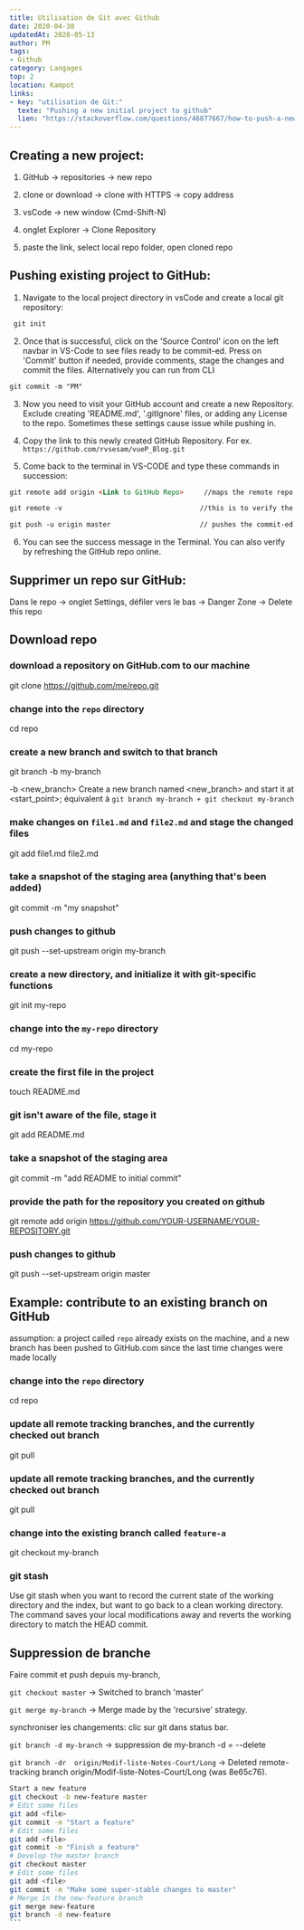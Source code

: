 ```yaml
---
title: Utilisation de Git avec Github
date: 2020-04-30
updatedAt: 2020-05-13
author: PM
tags:
- Github
category: Langages
top: 2
location: Kampot
links:
- key: "utilisation de Git:" 
  texte: "Pushing a new initial project to github"
  lien: "https://stackoverflow.com/questions/46877667/how-to-push-a-new-initial-project-to-github-using-vs-code#47060891"
---
```


## Creating a new project:

1. GitHub -> repositories -> new repo

2. clone or download -> clone with HTTPS -> copy address

3. vsCode -> new window (Cmd-Shift-N)

4. onglet Explorer -> Clone Repository

5. paste the link, select local repo folder, open cloned repo

## Pushing existing project to GitHub:

1) Navigate to the local project directory in vsCode and create a local git repository:

```markdown
 git init
```

2) Once that is successful, click on the 'Source Control' icon on the left navbar in VS-Code to see files ready to be commit-ed. Press on 'Commit' button if needed, provide comments, stage the changes and commit the files. Alternatively you can run from CLI

```markdown
git commit -m "PM"
```

3) Now you need to visit your GitHub account and create a new Repository. Exclude creating 'README.md', '.gitIgnore' files, or adding any License to the repo. Sometimes these settings cause issue while pushing in.

4) Copy the link to this newly created GitHub Repository. For ex. `https://github.com/rvsesam/vueP_Blog.git`

5) Come back to the terminal in VS-CODE and type these commands in succession:

```markdown
git remote add origin <Link to GitHub Repo>     //maps the remote repo link to local git repo

git remote -v                                  //this is to verify the link to the remote repo 

git push -u origin master                      // pushes the commit-ed changes into the remote repo
```

6) You can see the success message in the Terminal. You can also verify by refreshing the GitHub repo online.

## Supprimer un repo sur GitHub:

Dans le repo -> onglet Settings, défiler vers le bas -> Danger Zone -> Delete this repo

## Download repo

### download a repository on GitHub.com to our machine
git clone https://github.com/me/repo.git

### change into the `repo` directory

cd repo

### create a new branch and switch to that branch

git branch -b my-branch

-b <new_branch>
Create a new branch named <new_branch> and start it at <start_point>; équivalent à `git branch my-branch + git checkout my-branch`

### make changes on `file1.md` and `file2.md` and stage the changed files

git add file1.md file2.md

### take a snapshot of the staging area (anything that's been added)
git commit -m "my snapshot"

### push changes to github
git push --set-upstream origin my-branch

### create a new directory, and initialize it with git-specific functions
git init my-repo

### change into the `my-repo` directory
cd my-repo

### create the first file in the project
touch README.md

### git isn't aware of the file, stage it
git add README.md

### take a snapshot of the staging area
git commit -m "add README to initial commit"

### provide the path for the repository you created on github
git remote add origin https://github.com/YOUR-USERNAME/YOUR-REPOSITORY.git

### push changes to github
git push --set-upstream origin master

## Example: contribute to an existing branch on GitHub

assumption: a project called `repo` already exists on the machine, and a new branch has been pushed to GitHub.com since the last time changes were made locally

### change into the `repo` directory
cd repo

### update all remote tracking branches, and the currently checked out branch
git pull

### update all remote tracking branches, and the currently checked out branch
git pull

### change into the existing branch called `feature-a`
git checkout my-branch

### git stash
Use git stash when you want to record the current state of the working directory and the index, but want to go back to a clean working directory. The command saves your local modifications away and reverts the working directory to match the HEAD commit.

## Suppression de branche

Faire commit et push depuis my-branch,

`git checkout master` -> Switched to branch 'master'

`git merge my-branch` -> Merge made by the 'recursive' strategy.

synchroniser les changements: clic sur git dans status bar.

`git branch -d my-branch` -> suppression de my-branch -d = --delete

`git branch -dr  origin/Modif-liste-Notes-Court/Long`  -> Deleted remote-tracking branch origin/Modif-liste-Notes-Court/Long (was 8e65c76).

````bash
Start a new feature
git checkout -b new-feature master
# Edit some files
git add <file>
git commit -m "Start a feature"
# Edit some files
git add <file>
git commit -m "Finish a feature"
# Develop the master branch
git checkout master
# Edit some files
git add <file>
git commit -m "Make some super-stable changes to master"
# Merge in the new-feature branch
git merge new-feature
git branch -d new-feature
```